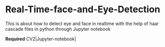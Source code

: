 # Real-Time-face-and-Eye-Detection
  This is about how to detect eye and face in realtime with the help of haar cascade files in python through Jupyter notebook
 
 **Required**
 CV2|Jupyter-notebook|
